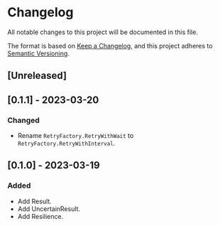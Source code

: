 # Changelog

All notable changes to this project will be documented in this file.

The format is based on [Keep a Changelog](https://keepachangelog.com/en/1.0.0/),
and this project adheres to [Semantic Versioning](https://semver.org/spec/v2.0.0.html).

## [Unreleased]

## [0.1.1] - 2023-03-20

### Changed

- Rename `RetryFactory.RetryWithWait` to `RetryFactory.RetryWithInterval`.

## [0.1.0] - 2023-03-19

### Added

- Add Result.
- Add UncertainResult.
- Add Resilience.